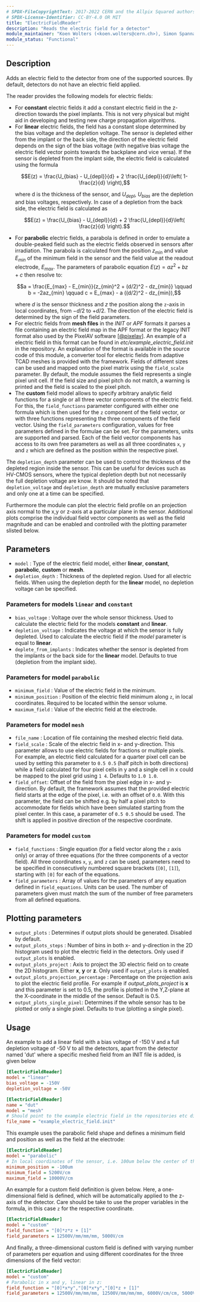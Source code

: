 ```yaml
---
# SPDX-FileCopyrightText: 2017-2022 CERN and the Allpix Squared authors
# SPDX-License-Identifier: CC-BY-4.0 OR MIT
title: "ElectricFieldReader"
description: "Reads the electric field for a detector"
module_maintainer: "Koen Wolters (<koen.wolters@cern.ch>), Simon Spannagel (<simon.spannagel@cern.ch>)"
module_status: "Functional"
---
```


## Description
Adds an electric field to the detector from one of the supported sources. By default, detectors do not have an electric field applied.

The reader provides the following models for electric fields:

* For **constant** electric fields it add a constant electric field in the z-direction towards the pixel implants. This is not very physical but might aid in developing and testing new charge propagation algorithms.
* For **linear** electric fields, the field has a constant slope determined by the bias voltage and the depletion voltage. The sensor is depleted either from the implant or the back side, the direction of the electric field depends on the sign of the bias voltage (with negative bias voltage the electric field vector points towards the backplane and vice versa). If the sensor is depleted from the implant side, the electric field is calculated using the formula
    ```math
    E(z) = \frac{U_{bias} - U_{depl}}{d} + 2 \frac{U_{depl}}{d}\left( 1- \frac{z}{d} \right),
    ```
    where d is the thickness of the sensor, and $`U_{depl}`$, $`U_{bias}`$ are the depletion and bias voltages, respectively. In case of a depletion from the back side, the electric field is calculated as
    ```math
    E(z) = \frac{U_{bias} - U_{depl}}{d} + 2 \frac{U_{depl}}{d}\left( \frac{z}{d} \right).
    ```
* For **parabolic** electric fields, a parabola is defined in order to emulate a double-peaked field such as the electric fields observed in sensors after irradiation. The parabola is calculated from the position $`z_{min}`$ and value $`E_{min}`$ of the minimum field in the sensor and the field value at the readout electrode, $`E_{max}`$. The parameters of parabolic equation $`E(z) = az^2 + bz + c`$ then resolve to:
    ```math
    a = \frac{E_{max} - E_{min}}{z_{min}^2 + (d/2)^2 - dz_{min}} \qquad
    b = -2az_{min} \qquad
    c = E_{max} - a ((d/2)^2 - dz_{min}),
    ```
    where $`d`$ is the sensor thickness and $`z`$ the position along the `z`-axis in local coordinates, from $`-d/2`$ to $`+d/2`$. The direction of the electric field is determined by the sign of the field parameters.
* For electric fields from **mesh files** in the *INIT* or *APF* formats it parses a file containing an electric field map in the APF format or the legacy INIT format also used by the PixelAV software \[[@pixelav]\]. An example of a electric field in this format can be found in *etc/example_electric_field.init* in the repository. An explanation of the format is available in the source code of this module, a converter tool for electric fields from adaptive TCAD meshes is provided with the framework. Fields of different sizes can be used and mapped onto the pixel matrix using the `field_scale` parameter. By default, the module assumes the field represents a single pixel unit cell. If the field size and pixel pitch do not match, a warning is printed and the field is scaled to the pixel pitch.
* The **custom** field model allows to specify arbitrary analytic field functions for a single or all three vector components of the electric field. For this, the `field_functions` parameter configured with either one formula which is then used for the `z` component of the field vector, or with three functions representing the three components of the field vector. Using the `field_parameters` configuration, values for free parameters defined in the formulae can be set. For the parameters, units are supported and parsed. Each of the field vector components has access to its own free parameters as well as all three coordinates `x`, `y` and `z` which are defined as the position within the respective pixel.


The `depletion_depth` parameter can be used to control the thickness of the depleted region inside the sensor.
This can be useful for devices such as HV-CMOS sensors, where the typical depletion depth but not necessarily the full depletion voltage are know.
It should be noted that `depletion_voltage` and `depletion_depth` are mutually exclusive parameters and only one at a time can be specified.

Furthermore the module can plot the electric field profile on an projection axis normal to the x,y or z-axis at a particular plane in the sensor.
Additional plots comprise the individual field vector components as well as the field magnitude and can be enabled and controlled with the plotting parameter slisted below.

## Parameters
* `model` : Type of the electric field model, either **linear**, **constant**, **parabolic**, **custom** or **mesh**.
* `depletion_depth` : Thickness of the depleted region. Used for all electric fields. When using the depletion depth for the **linear** model, no depletion voltage can be specified.

### Parameters for models `linear` and `constant`
* `bias_voltage` : Voltage over the whole sensor thickness. Used to calculate the electric field for the models **constant** and **linear**.
* `depletion_voltage` : Indicates the voltage at which the sensor is fully depleted. Used to calculate the electric field if the *model* parameter is equal to **linear**.
* `deplete_from_implants` : Indicates whether the sensor is depleted from the implants or the back side for the **linear** model. Defaults to true (depletion from the implant side).

### Parameters for model `parabolic`
* `minimum_field` : Value of the electric field in the minimum.
* `minimum_position` : Position of the electric field minimum along `z`, in local coordinates. Required to be located within the sensor volume.
* `maximum_field` : Value of the electric field at the electrode.

### Parameters for model `mesh`
* `file_name` : Location of file containing the meshed electric field data.
* `field_scale` : Scale of the electric field in x- and y-direction. This parameter allows to use electric fields for fractions or multiple pixels. For example, an electric field calculated for a quarter pixel cell can be used by setting this parameter to `0.5 0.5` (half pitch in both directions) while a field calculated for four pixel cells in y and a single cell in x could be mapped to the pixel grid using `1 4`. Defaults to `1.0 1.0`.
* `field_offset`: Offset of the field from the pixel edge in x- and y-direction. By default, the framework assumes that the provided electric field starts at the edge of the pixel, i.e. with an offset of `0.0`. With this parameter, the field can be shifted e.g. by half a pixel pitch to accommodate for fields which have been simulated starting from the pixel center. In this case, a parameter of `0.5 0.5` should be used. The shift is applied in positive direction of the respective coordinate.

### Parameters for model `custom`
* `field_functions` : Single equation (for a field vector along the `z` axis only) or array of three equations (for the three components of a vector field). All three coordinates `x`, `y`, and `z` can be used, parameters need to be specified in consecutively numbered square brackets (`[0]`, `[1]`), starting with `[0]` for each of the equations.
* `field_parameters` : Array of values for the parameters of any equation defined in `field_equations`. Units can be used. The number of parameters given must match the sum of the number of free parameters from all defined equations.

## Plotting parameters
* `output_plots` : Determines if output plots should be generated. Disabled by default.
* `output_plots_steps` : Number of bins in both x- and y-direction in the 2D histogram used to plot the electric field in the detectors. Only used if `output_plots` is enabled.
* `output_plots_project` : Axis to project the 3D electric field on to create the 2D histogram. Either **x**, **y** or **z**. Only used if `output_plots` is enabled.
* `output_plots_projection_percentage` : Percentage on the projection axis to plot the electric field profile. For example if *output_plots_project* is **x** and this parameter is set to 0.5, the profile is plotted in the Y,Z-plane at the X-coordinate in the middle of the sensor. Default is 0.5.
* `output_plots_single_pixel`: Determines if the whole sensor has to be plotted or only a single pixel. Defaults to true (plotting a single pixel).

## Usage
An example to add a linear field with a bias voltage of -150 V and a full depletion voltage of -50 V to all the detectors, apart from the detector named 'dut' where a specific meshed field from an INIT file is added, is given below

```ini
[ElectricFieldReader]
model = "linear"
bias_voltage = -150V
depletion_voltage = -50V

[ElectricFieldReader]
name = "dut"
model = "mesh"
# Should point to the example electric field in the repositories etc directory
file_name = "example_electric_field.init"
```

This example uses the parabolic field shape and defines a minimum field and position as well as the field at the electrode:

```ini
[ElectricFieldReader]
model = "parabolic"
# In local coordinates of the sensor, i.e. 100um below the center of the sensor along z:
minimum_position = -100um
minimum_field = 5200V/cm
maximum_field = 10000V/cm
```

An example for a custom field definition is given below. Here, a one-dimensional field is defined, which will be automatically applied to the z-axis of the detector.
Care should be take to use the proper variables in the formula, in this case `z` for the respective coordinate.

```ini
[ElectricFieldReader]
model = "custom"
field_function = "[0]*z*z + [1]"
field_parameters = 12500V/mm/mm/mm, 5000V/cm
```

And finally, a three-dimensional custom field is defined with varying number of parameters per equation and using different coordinates for the three dimensions of the field vector:

```ini
[ElectricFieldReader]
model = "custom"
# Parabolic in x and y, linear in z:
field_function = "[0]*x*y","[0]*x*y","[0]*z + [1]"
field_parameters = 12500V/mm/mm/mm, 12500V/mm/mm/mm, 6000V/cm/cm, 5000V/cm
```

[@pixelav]: https://cds.cern.ch/record/687440
